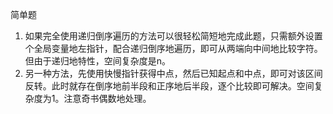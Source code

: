 简单题


1. 如果完全使用递归倒序遍历的方法可以很轻松简短地完成此题，只需额外设置个全局变量地左指针，配合递归倒序地遍历，即可从两端向中间地比较字符。但由于递归地特性，空间复杂度是n。
2. 另一种方法，先使用快慢指针获得中点，然后已知起点和中点，即可对该区间反转。此时就存在倒序地前半段和正序地后半段，逐个比较即可解决。空间复杂度为1。注意奇书偶数地处理。
